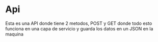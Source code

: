 # Api

Esta es una API donde tiene 2 metodos, POST y GET donde todo esto funciona en una capa de servicio y guarda los datos en un JSON en la maquina
